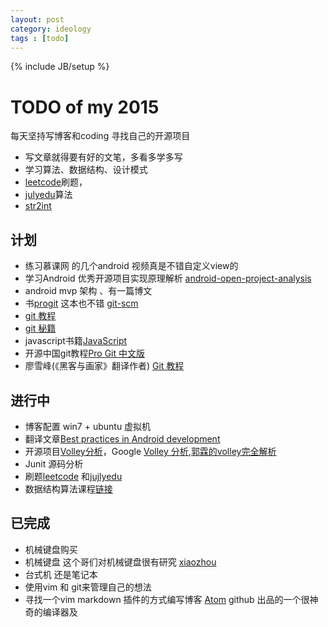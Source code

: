```yaml
---
layout: post
category: ideology
tags : [todo]
---
```

{% include JB/setup %}

# TODO of my 2015

每天坚持写博客和coding 寻找自己的开源项目
- 写文章就得要有好的文笔，多看多学多写
- 学习算法、数据结构、设计模式
- [leetcode](https://oj.leetcode.com/problemset/algorithms/)刷题，
- [julyedu](http://julyedu.com/)算法
- [str2int](http://ask.julyedu.com/question/85)

## 计划
- 练习慕课网 的几个android 视频真是不错自定义view的
- 学习Android 优秀开源项目实现原理解析 [android-open-project-analysis](https://github.com/android-cn/android-open-project-analysis)
- android mvp 架构 、有一篇博文
- 书[progit](http://gitbookio.gitbooks.io/progit/content/) 这本也不错 [git-scm](http://git-scm.com/book/zh/v1)
- [git 教程](https://www.atlassian.com/git/tutorials/)
- [git 秘籍](http://snowdream86.gitbooks.io/github-cheat-sheet/content/zh/index.html)
- javascript书籍[JavaScript](http://gitbookio.gitbooks.io/javascript)
- 开源中国git教程[Pro Git 中文版](http://git.oschina.net/progit/)
- 廖雪峰(《黑客与画家》翻译作者) [Git 教程](http://www.liaoxuefeng.com/)

## 进行中
- 博客配置 win7 + ubuntu 虚拟机
- 翻译文章[Best practices in Android development](https://github.com/futurice/android-best-practices)
- 开源项目[Volley分析](http://codekk.com/open-source-project-analysis)，Google [Volley 分析](https://developer.android.com/training/volley/index.html),[郭霖的volley完全解析](http://blog.csdn.net/guolin_blog/article/details/17482095)
- Junit 源码分析
- 刷题[leetcode](https://oj.leetcode.com/problemset/algorithms/) 和[jujlyedu](http://ask.julyedu.com/question/)
- 数据结构算法课程[链接](http://www.icourse163.org/course/zju-93001)

## 已完成
- 机械键盘购买
- 机械键盘 这个哥们对机械键盘很有研究 [xiaozhou](http://www.xiaozhou.net/)
- 台式机 还是笔记本
- 使用vim 和 git来管理自己的想法
- 寻找一个vim markdown 插件的方式编写博客 [Atom](https://atom.io/) github 出品的一个很神奇的编译器及
